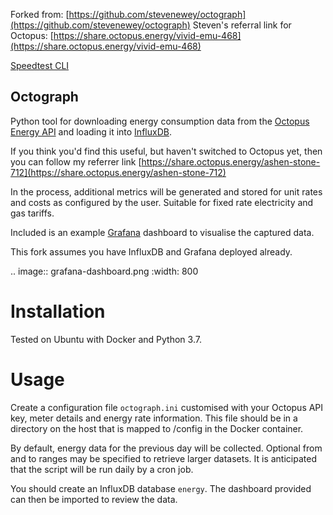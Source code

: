 Forked from: [https://github.com/stevenewey/octograph](https://github.com/stevenewey/octograph)
Steven's referral link for Octopus: [https://share.octopus.energy/vivid-emu-468](https://share.octopus.energy/vivid-emu-468)

[Speedtest CLI](https://www.speedtest.net/apps/cli)

Octograph
---------

Python tool for downloading energy consumption data from the
[Octopus Energy API](https://developer.octopus.energy/docs/api/) and loading it into [InfluxDB](https://www.influxdata.com/time-series-platform/influxdb/).

If you think you'd find this useful, but haven't switched to Octopus yet, then
you can follow my referrer link [https://share.octopus.energy/ashen-stone-712](https://share.octopus.energy/ashen-stone-712)

In the process, additional metrics will be generated and stored for unit rates
and costs as configured by the user. Suitable for fixed rate electricity and gas
tariffs.

Included is an example [Grafana](https://grafana.com) dashboard to visualise the captured data.

This fork assumes you have InfluxDB and Grafana deployed already.

.. image:: grafana-dashboard.png
   :width: 800

Installation
============

Tested on Ubuntu with Docker and Python 3.7.

Usage
=====

Create a configuration file ``octograph.ini`` customised with your Octopus
API key, meter details and energy rate information. This file should be in a
directory on the host that is mapped to /config in the Docker container.

By default, energy data for the previous day will be collected. Optional from
and to ranges may be specified to retrieve larger datasets. It is anticipated
that the script will be run daily by a cron job.

You should create an InfluxDB database ``energy``. The dashboard provided can
then be imported to review the data.
